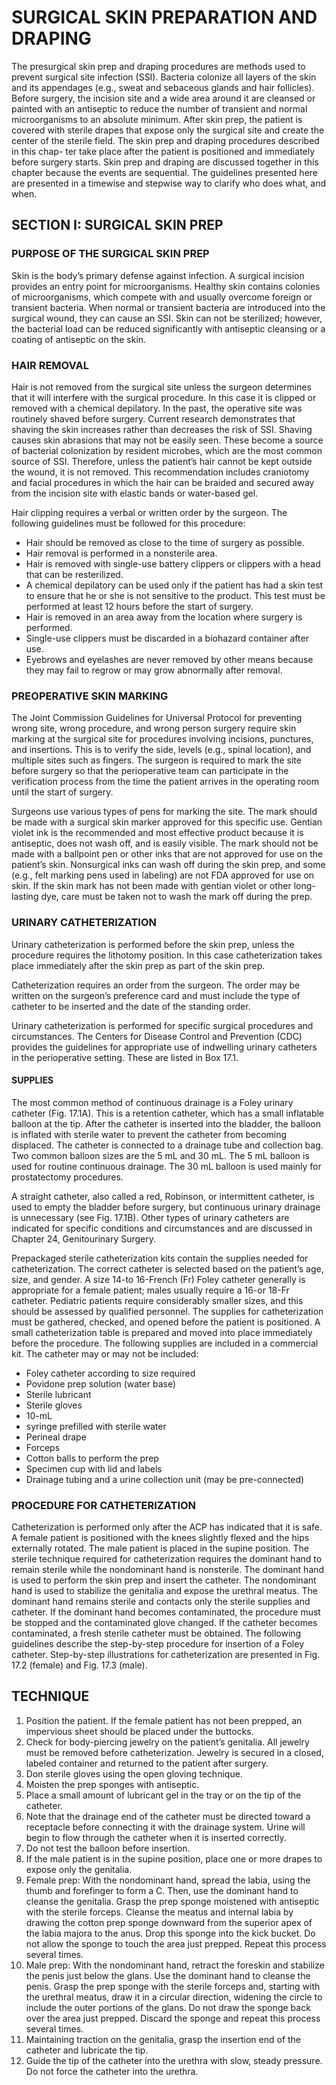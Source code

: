 # SURGICAL SKIN PREPARATION AND DRAPING

The presurgical skin prep and draping procedures are methods used to prevent surgical site infection (SSI). Bacteria colonize all layers of the skin and its appendages (e.g., sweat and sebaceous glands and hair follicles). Before surgery, the incision site and a wide area around it are cleansed or painted with an antiseptic to reduce the number of transient and normal microorganisms to an absolute minimum. After skin prep, the patient is covered with sterile drapes that expose only the surgical site and create the center of the sterile field. The skin prep and draping procedures described in this chap-
ter take place after the patient is positioned and immediately before surgery starts. Skin prep and draping are discussed together in this chapter because the events are sequential. The guidelines presented here are presented in a timewise and stepwise way to clarify who does what, and when.

## SECTION I: SURGICAL SKIN PREP

### PURPOSE OF THE SURGICAL SKIN PREP

Skin is the body’s primary defense against infection. A surgical incision provides an entry point for microorganisms. Healthy skin contains colonies of microorganisms, which compete with and usually overcome foreign or transient bacteria. When normal or transient bacteria are introduced into the surgical wound, they can cause an SSI. Skin can not be sterilized; however, the bacterial load can be reduced significantly with antiseptic cleansing or a coating of antiseptic on the skin.

### HAIR REMOVAL

Hair is not removed from the surgical site unless the surgeon determines that it will interfere with the surgical procedure. In this case it is clipped or removed with a chemical depilatory. In the past, the operative site was routinely shaved before surgery. Current research demonstrates that shaving the skin increases rather than decreases the risk of SSI. Shaving causes skin abrasions that may not be easily seen. These become a source of bacterial colonization by resident microbes, which are the most common source of SSI. Therefore, unless the patient’s hair cannot be kept outside the wound, it is not removed. This recommendation includes craniotomy and facial procedures in which the hair can be braided and secured away from the incision site with elastic bands or water-based gel.

Hair clipping requires a verbal or written order by the surgeon. The following guidelines must be followed for this procedure:

- Hair should be removed as close to the time of surgery as possible.
- Hair removal is performed in a nonsterile area.
- Hair is removed with single-use battery clippers or clippers with a head that can be resterilized.
- A chemical depilatory can be used only if the patient has had a skin test to ensure that he or she is not sensitive to the product. This test must be performed at least 12 hours 
before the start of surgery.
- Hair is removed in an area away from the location where surgery is performed.
- Single-use clippers must be discarded in a biohazard container after use.
- Eyebrows and eyelashes are never removed by other means because they may fail to regrow or may grow abnormally after removal.

### PREOPERATIVE SKIN MARKING

The Joint Commission Guidelines for Universal Protocol for preventing wrong site, wrong procedure, and wrong person surgery require skin marking at the surgical site for procedures involving incisions, punctures, and insertions. This is to verify the side, levels (e.g., spinal location), and multiple sites such as fingers. The surgeon is required to mark the site before surgery so that the perioperative team can participate in the verification process from the time the patient arrives in the operating room until the start of surgery.

Surgeons use various types of pens for marking the site. The mark should be made with a surgical skin marker approved for this specific use. Gentian violet ink is the recommended and most effective product because it is antiseptic, does not wash off, and is easily visible. The mark should not be made with a ballpoint pen or other inks that are not approved for use on the patient’s skin. Nonsurgical inks can wash off during the skin prep, and some (e.g., felt marking pens used in labeling) are not FDA approved for use on skin. If the skin mark has not been made with gentian violet or other long-lasting dye, care must be taken not to wash the mark off during the prep. 

### URINARY CATHETERIZATION

Urinary catheterization is performed before the skin prep, unless the procedure requires the lithotomy position. In this case catheterization takes place immediately after the skin prep as part of the skin prep. 

Catheterization requires an order from the surgeon. The order may be written on the surgeon’s preference card and must include the type of catheter to be inserted and the date of the standing order.

Urinary catheterization is performed for specific surgical procedures and circumstances. The Centers for Disease Control and Prevention (CDC) provides the guidelines for appropriate use of indwelling urinary catheters in the perioperative setting. These are listed in Box 17.1.

#### SUPPLIES

The most common method of continuous drainage is a Foley urinary catheter (Fig. 17.1A). This is a retention catheter, which has a small inflatable balloon at the tip. After the catheter is inserted into the bladder, the balloon is inflated with sterile water to prevent the catheter from becoming displaced. The catheter is connected to a drainage tube and collection bag. Two common balloon sizes are the 5 mL and 30 mL. The 5 mL balloon is used for routine continuous drainage. The 30 mL balloon is used mainly for prostatectomy procedures.

A straight catheter, also called a red, Robinson, or intermittent catheter, is used to empty the bladder before surgery, but continuous urinary drainage is unnecessary (see Fig. 17.1B). Other types of urinary catheters are indicated for specific conditions and circumstances and are discussed in Chapter 24, Genitourinary Surgery.

Prepackaged sterile catheterization kits contain the supplies needed for catheterization. The correct catheter is selected based on the patient’s age, size, and gender. A size 14-to
16-French (Fr) Foley catheter generally is appropriate for a female patient; males usually require a 16-or 18-Fr catheter. Pediatric patients require considerably smaller sizes, and this should be assessed by qualified personnel.
The supplies for catheterization must be gathered, checked, and opened before the patient is positioned. A small catheterization table is prepared and moved into place immediately before the procedure.
The following supplies are included in a commercial kit. The catheter may or may not be included:

- Foley catheter according to size required
- Povidone prep solution (water base)
- Sterile lubricant
- Sterile gloves
- 10-mL
- syringe prefilled with sterile water
- Perineal drape
- Forceps
- Cotton balls to perform the prep
- Specimen cup with lid and labels
- Drainage tubing and a urine collection unit (may be pre-connected)

### PROCEDURE FOR CATHETERIZATION

Catheterization is performed only after the ACP has indicated that it is safe. A female patient is positioned with the knees slightly flexed and the hips externally rotated. The male patient is placed in the supine position.
The sterile technique required for catheterization requires the dominant hand to remain sterile while the nondominant hand is nonsterile. The dominant hand is used to perform the
skin prep and insert the catheter. The nondominant hand is used to stabilize the genitalia and expose the urethral meatus.
The dominant hand remains sterile and contacts only the sterile supplies and catheter.
If the dominant hand becomes contaminated, the procedure must be stopped and the contaminated glove changed. If the catheter becomes contaminated, a fresh sterile catheter
must be obtained. The following guidelines describe the step-by-step procedure for insertion of a Foley catheter. Step-by-step illustrations for catheterization are presented in Fig. 17.2 (female) and Fig. 17.3 (male).

## TECHNIQUE

1. Position the patient. If the female patient has not been prepped, an impervious sheet should be placed under the buttocks.
2. Check for body-piercing jewelry on the patient’s genitalia. All jewelry must be removed before catheterization. Jewelry is secured in a closed, labeled container and returned to the patient after surgery.
3. Don sterile gloves using the open gloving technique.
4. Moisten the prep sponges with antiseptic.
5. Place a small amount of lubricant gel in the tray or on the tip of the catheter.
6. Note that the drainage end of the catheter must be directed toward a receptacle before connecting it with the drainage system. Urine will begin to flow through the catheter when it is inserted correctly.
7. Do not test the balloon before insertion.
8. If the male patient is in the supine position, place one or more drapes to expose only the genitalia.
9. Female prep: With the nondominant hand, spread the labia, using the thumb and forefinger to form a C. Then, use the dominant hand to cleanse the genitalia. Grasp the prep sponge moistened with antiseptic with the sterile forceps. Cleanse the meatus and internal labia by drawing the cotton prep sponge downward from the superior apex of the labia majora to the anus. Drop this sponge into the kick bucket. Do not allow the sponge to touch the area just prepped. Repeat this process several times.
10. Male prep: With the nondominant hand, retract the foreskin and stabilize the penis just below the glans. Use the dominant hand to cleanse the penis. Grasp the prep sponge with the sterile forceps and, starting with the urethral meatus, draw it in a circular direction, widening the circle to include the outer portions of the glans. Do not draw the sponge back over the area just prepped. Discard the sponge and repeat this process several times.
11. Maintaining traction on the genitalia, grasp the insertion end of the catheter and lubricate the tip.
12. Guide the tip of the catheter into the urethra with slow, steady pressure. Do not force the catheter into the urethra.
